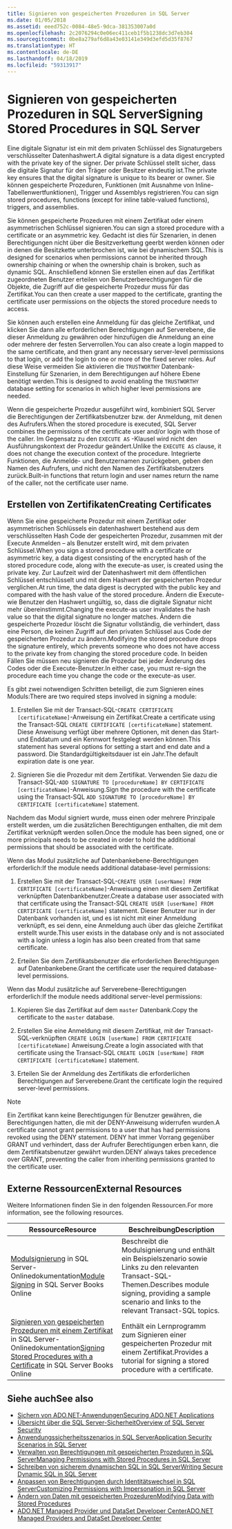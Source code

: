 ```yaml
---
title: Signieren von gespeicherten Prozeduren in SQL Server
ms.date: 01/05/2018
ms.assetid: eeed752c-0084-48e5-9dca-381353007a0d
ms.openlocfilehash: 2c2076294c0e06ec411ceb1f5b1238dc3d7eb304
ms.sourcegitcommit: 0be8a279af6d8a43e03141e349d3efd5d35f8767
ms.translationtype: HT
ms.contentlocale: de-DE
ms.lasthandoff: 04/18/2019
ms.locfileid: "59313917"
---
```

# <a name="signing-stored-procedures-in-sql-server"></a><span data-ttu-id="bc45d-102">Signieren von gespeicherten Prozeduren in SQL Server</span><span class="sxs-lookup"><span data-stu-id="bc45d-102">Signing Stored Procedures in SQL Server</span></span>
 <span data-ttu-id="bc45d-103">Eine digitale Signatur ist ein mit dem privaten Schlüssel des Signaturgebers verschlüsselter Datenhashwert.</span><span class="sxs-lookup"><span data-stu-id="bc45d-103">A digital signature is a data digest encrypted with the private key of the signer.</span></span> <span data-ttu-id="bc45d-104">Der private Schlüssel stellt sicher, dass die digitale Signatur für den Träger oder Besitzer eindeutig ist.</span><span class="sxs-lookup"><span data-stu-id="bc45d-104">The private key ensures that the digital signature is unique to its bearer or owner.</span></span> <span data-ttu-id="bc45d-105">Sie können gespeicherte Prozeduren, Funktionen (mit Ausnahme von Inline-Tabellenwertfunktionen), Trigger und Assemblys registrieren.</span><span class="sxs-lookup"><span data-stu-id="bc45d-105">You can sign stored procedures, functions (except for inline table-valued functions), triggers, and assemblies.</span></span>  
  
 <span data-ttu-id="bc45d-106">Sie können gespeicherte Prozeduren mit einem Zertifikat oder einem asymmetrischen Schlüssel signieren.</span><span class="sxs-lookup"><span data-stu-id="bc45d-106">You can sign a stored procedure with a certificate or an asymmetric key.</span></span> <span data-ttu-id="bc45d-107">Gedacht ist dies für Szenarien, in denen Berechtigungen nicht über die Besitzverkettung geerbt werden können oder in denen die Besitzkette unterbrochen ist, wie bei dynamischem SQL.</span><span class="sxs-lookup"><span data-stu-id="bc45d-107">This is designed for scenarios when permissions cannot be inherited through ownership chaining or when the ownership chain is broken, such as dynamic SQL.</span></span> <span data-ttu-id="bc45d-108">Anschließend können Sie erstellen einen auf das Zertifikat zugeordneten Benutzer erteilen von Benutzerberechtigungen für die Objekte, die Zugriff auf die gespeicherte Prozedur muss für das Zertifikat.</span><span class="sxs-lookup"><span data-stu-id="bc45d-108">You can then create a user mapped to the certificate, granting the certificate user permissions on the objects the stored procedure needs to access.</span></span>  

 <span data-ttu-id="bc45d-109">Sie können auch erstellen eine Anmeldung für das gleiche Zertifikat, und klicken Sie dann alle erforderlichen Berechtigungen auf Serverebene, die dieser Anmeldung zu gewähren oder hinzufügen die Anmeldung an eine oder mehrere der festen Serverrollen.</span><span class="sxs-lookup"><span data-stu-id="bc45d-109">You can also create a login mapped to the same certificate, and then grant any necessary server-level permissions to that login, or add the login to one or more of the fixed server roles.</span></span> <span data-ttu-id="bc45d-110">Auf diese Weise vermeiden Sie aktivieren die `TRUSTWORTHY` Datenbank-Einstellung für Szenarien, in dem Berechtigungen auf höhere Ebene benötigt werden.</span><span class="sxs-lookup"><span data-stu-id="bc45d-110">This is designed to avoid enabling the `TRUSTWORTHY` database setting for scenarios in which higher level permissions are needed.</span></span>  
  
 <span data-ttu-id="bc45d-111">Wenn die gespeicherte Prozedur ausgeführt wird, kombiniert SQL Server die Berechtigungen der Zertifikatsbenutzer bzw. der Anmeldung, mit denen des Aufrufers.</span><span class="sxs-lookup"><span data-stu-id="bc45d-111">When the stored procedure is executed, SQL Server combines the permissions of the certificate user and/or login with those of the caller.</span></span> <span data-ttu-id="bc45d-112">Im Gegensatz zu den `EXECUTE AS` -Klausel wird nicht den Ausführungskontext der Prozedur geändert.</span><span class="sxs-lookup"><span data-stu-id="bc45d-112">Unlike the `EXECUTE AS` clause, it does not change the execution context of the procedure.</span></span> <span data-ttu-id="bc45d-113">Integrierte Funktionen, die Anmelde- und Benutzernamen zurückgeben, geben den Namen des Aufrufers, und nicht den Namen des Zertifikatsbenutzers zurück.</span><span class="sxs-lookup"><span data-stu-id="bc45d-113">Built-in functions that return login and user names return the name of the caller, not the certificate user name.</span></span>  
  
## <a name="creating-certificates"></a><span data-ttu-id="bc45d-114">Erstellen von Zertifikaten</span><span class="sxs-lookup"><span data-stu-id="bc45d-114">Creating Certificates</span></span>  
 <span data-ttu-id="bc45d-115">Wenn Sie eine gespeicherte Prozedur mit einem Zertifikat oder asymmetrischen Schlüssels ein datenhashwert bestehend aus dem verschlüsselten Hash Code der gespeicherten Prozedur, zusammen mit der Execute Anmelden – als Benutzer erstellt wird, mit dem privaten Schlüssel.</span><span class="sxs-lookup"><span data-stu-id="bc45d-115">When you sign a stored procedure with a certificate or asymmetric key, a data digest consisting of the encrypted hash of the stored procedure code, along with the execute-as user, is created using the private key.</span></span> <span data-ttu-id="bc45d-116">Zur Laufzeit wird der Datenhashwert mit dem öffentlichen Schlüssel entschlüsselt und mit dem Hashwert der gespeicherten Prozedur verglichen.</span><span class="sxs-lookup"><span data-stu-id="bc45d-116">At run time, the data digest is decrypted with the public key and compared with the hash value of the stored procedure.</span></span> <span data-ttu-id="bc45d-117">Ändern die Execute-wie Benutzer den Hashwert ungültig, so, dass die digitale Signatur nicht mehr übereinstimmt.</span><span class="sxs-lookup"><span data-stu-id="bc45d-117">Changing the execute-as user invalidates the hash value so that the digital signature no longer matches.</span></span> <span data-ttu-id="bc45d-118">Ändern die gespeicherte Prozedur löscht die Signatur vollständig, die verhindert, dass eine Person, die keinen Zugriff auf den privaten Schlüssel aus Code der gespeicherten Prozedur zu ändern.</span><span class="sxs-lookup"><span data-stu-id="bc45d-118">Modifying the stored procedure drops the signature entirely, which prevents someone who does not have access to the private key from changing the stored procedure code.</span></span> <span data-ttu-id="bc45d-119">In beiden Fällen Sie müssen neu signieren die Prozedur bei jeder Änderung des Codes oder die Execute-Benutzer.</span><span class="sxs-lookup"><span data-stu-id="bc45d-119">In either case, you must re-sign the procedure each time you change the code or the execute-as user.</span></span>  
  
 <span data-ttu-id="bc45d-120">Es gibt zwei notwendigen Schritten beteiligt, die zum Signieren eines Moduls:</span><span class="sxs-lookup"><span data-stu-id="bc45d-120">There are two required steps involved in signing a module:</span></span>  
  
1. <span data-ttu-id="bc45d-121">Erstellen Sie mit der Transact-SQL-`CREATE CERTIFICATE [certificateName]`-Anweisung ein Zertifikat.</span><span class="sxs-lookup"><span data-stu-id="bc45d-121">Create a certificate using the Transact-SQL `CREATE CERTIFICATE [certificateName]` statement.</span></span> <span data-ttu-id="bc45d-122">Diese Anweisung verfügt über mehrere Optionen, mit denen das Start- und Enddatum und ein Kennwort festgelegt werden können.</span><span class="sxs-lookup"><span data-stu-id="bc45d-122">This statement has several options for setting a start and end date and a password.</span></span> <span data-ttu-id="bc45d-123">Die Standardgültigkeitsdauer ist ein Jahr.</span><span class="sxs-lookup"><span data-stu-id="bc45d-123">The default expiration date is one year.</span></span>  
  
1. <span data-ttu-id="bc45d-124">Signieren Sie die Prozedur mit dem Zertifikat. Verwenden Sie dazu die Transact-SQL-`ADD SIGNATURE TO [procedureName] BY CERTIFICATE [certificateName]`-Anweisung.</span><span class="sxs-lookup"><span data-stu-id="bc45d-124">Sign the procedure with the certificate using the Transact-SQL `ADD SIGNATURE TO [procedureName] BY CERTIFICATE [certificateName]` statement.</span></span>  

<span data-ttu-id="bc45d-125">Nachdem das Modul signiert wurde, muss einen oder mehrere Prinzipale erstellt werden, um die zusätzlichen Berechtigungen enthalten, die mit dem Zertifikat verknüpft werden sollen.</span><span class="sxs-lookup"><span data-stu-id="bc45d-125">Once the module has been signed, one or more principals needs to be created in order to hold the additional permissions that should be associated with the certificate.</span></span>  

<span data-ttu-id="bc45d-126">Wenn das Modul zusätzliche auf Datenbankebene-Berechtigungen erforderlich:</span><span class="sxs-lookup"><span data-stu-id="bc45d-126">If the module needs additional database-level permissions:</span></span>  
  
1. <span data-ttu-id="bc45d-127">Erstellen Sie mit der Transact-SQL-`CREATE USER [userName] FROM CERTIFICATE [certificateName]`-Anweisung einen mit diesem Zertifikat verknüpften Datenbankbenutzer.</span><span class="sxs-lookup"><span data-stu-id="bc45d-127">Create a database user associated with that certificate using the Transact-SQL `CREATE USER [userName] FROM CERTIFICATE [certificateName]` statement.</span></span> <span data-ttu-id="bc45d-128">Dieser Benutzer nur in der Datenbank vorhanden ist, und es ist nicht mit einer Anmeldung verknüpft, es sei denn, eine Anmeldung auch über das gleiche Zertifikat erstellt wurde.</span><span class="sxs-lookup"><span data-stu-id="bc45d-128">This user exists in the database only and is not associated with a login unless a login has also been created from that same certificate.</span></span>  
  
1. <span data-ttu-id="bc45d-129">Erteilen Sie dem Zertifikatsbenutzer die erforderlichen Berechtigungen auf Datenbankebene.</span><span class="sxs-lookup"><span data-stu-id="bc45d-129">Grant the certificate user the required database-level permissions.</span></span>  
  
<span data-ttu-id="bc45d-130">Wenn das Modul zusätzliche auf Serverebene-Berechtigungen erforderlich:</span><span class="sxs-lookup"><span data-stu-id="bc45d-130">If the module needs additional server-level permissions:</span></span>  
  
1. <span data-ttu-id="bc45d-131">Kopieren Sie das Zertifikat auf dem `master` Datenbank.</span><span class="sxs-lookup"><span data-stu-id="bc45d-131">Copy the certificate to the `master` database.</span></span>  
 
1. <span data-ttu-id="bc45d-132">Erstellen Sie eine Anmeldung mit diesem Zertifikat, mit der Transact-SQL-verknüpften `CREATE LOGIN [userName] FROM CERTIFICATE [certificateName]` Anweisung.</span><span class="sxs-lookup"><span data-stu-id="bc45d-132">Create a login associated with that certificate using the Transact-SQL `CREATE LOGIN [userName] FROM CERTIFICATE [certificateName]` statement.</span></span>  
  
1. <span data-ttu-id="bc45d-133">Erteilen Sie der Anmeldung des Zertifikats die erforderlichen Berechtigungen auf Serverebene.</span><span class="sxs-lookup"><span data-stu-id="bc45d-133">Grant the certificate login the required server-level permissions.</span></span>  
  
> [!NOTE]  
>  <span data-ttu-id="bc45d-134">Ein Zertifikat kann keine Berechtigungen für Benutzer gewähren, die Berechtigungen hatten, die mit der DENY-Anweisung widerrufen wurden.</span><span class="sxs-lookup"><span data-stu-id="bc45d-134">A certificate cannot grant permissions to a user that has had permissions revoked using the DENY statement.</span></span> <span data-ttu-id="bc45d-135">DENY hat immer Vorrang gegenüber GRANT und verhindert, dass der Aufrufer Berechtigungen erben kann, die dem Zertifikatsbenutzer gewährt wurden.</span><span class="sxs-lookup"><span data-stu-id="bc45d-135">DENY always takes precedence over GRANT, preventing the caller from inheriting permissions granted to the certificate user.</span></span>  
  
## <a name="external-resources"></a><span data-ttu-id="bc45d-136">Externe Ressourcen</span><span class="sxs-lookup"><span data-stu-id="bc45d-136">External Resources</span></span>  
 <span data-ttu-id="bc45d-137">Weitere Informationen finden Sie in den folgenden Ressourcen.</span><span class="sxs-lookup"><span data-stu-id="bc45d-137">For more information, see the following resources.</span></span>  
  
|<span data-ttu-id="bc45d-138">Ressource</span><span class="sxs-lookup"><span data-stu-id="bc45d-138">Resource</span></span>|<span data-ttu-id="bc45d-139">Beschreibung</span><span class="sxs-lookup"><span data-stu-id="bc45d-139">Description</span></span>|  
|--------------|-----------------|  
|<span data-ttu-id="bc45d-140">[Modulsignierung](https://go.microsoft.com/fwlink/?LinkId=98590) in SQL Server-Onlinedokumentation</span><span class="sxs-lookup"><span data-stu-id="bc45d-140">[Module Signing](https://go.microsoft.com/fwlink/?LinkId=98590) in SQL Server Books Online</span></span>|<span data-ttu-id="bc45d-141">Beschreibt die Modulsignierung und enthält ein Beispielszenario sowie Links zu den relevanten Transact-SQL-Themen.</span><span class="sxs-lookup"><span data-stu-id="bc45d-141">Describes module signing, providing a sample scenario and links to the relevant Transact-SQL topics.</span></span>|  
|<span data-ttu-id="bc45d-142">[Signieren von gespeicherten Prozeduren mit einem Zertifikat](/sql/relational-databases/tutorial-signing-stored-procedures-with-a-certificate) in SQL Server-Onlinedokumentation</span><span class="sxs-lookup"><span data-stu-id="bc45d-142">[Signing Stored Procedures with a Certificate](/sql/relational-databases/tutorial-signing-stored-procedures-with-a-certificate) in SQL Server Books Online</span></span>|<span data-ttu-id="bc45d-143">Enthält ein Lernprogramm zum Signieren einer gespeicherten Prozedur mit einem Zertifikat.</span><span class="sxs-lookup"><span data-stu-id="bc45d-143">Provides a tutorial for signing a stored procedure with a certificate.</span></span>|  
  
## <a name="see-also"></a><span data-ttu-id="bc45d-144">Siehe auch</span><span class="sxs-lookup"><span data-stu-id="bc45d-144">See also</span></span>

- [<span data-ttu-id="bc45d-145">Sichern von ADO.NET-Anwendungen</span><span class="sxs-lookup"><span data-stu-id="bc45d-145">Securing ADO.NET Applications</span></span>](../../../../../docs/framework/data/adonet/securing-ado-net-applications.md)
- [<span data-ttu-id="bc45d-146">Übersicht über die SQL Server-Sicherheit</span><span class="sxs-lookup"><span data-stu-id="bc45d-146">Overview of SQL Server Security</span></span>](../../../../../docs/framework/data/adonet/sql/overview-of-sql-server-security.md)
- [<span data-ttu-id="bc45d-147">Anwendungssicherheitsszenarios in SQL Server</span><span class="sxs-lookup"><span data-stu-id="bc45d-147">Application Security Scenarios in SQL Server</span></span>](../../../../../docs/framework/data/adonet/sql/application-security-scenarios-in-sql-server.md)
- [<span data-ttu-id="bc45d-148">Verwalten von Berechtigungen mit gespeicherten Prozeduren in SQL Server</span><span class="sxs-lookup"><span data-stu-id="bc45d-148">Managing Permissions with Stored Procedures in SQL Server</span></span>](../../../../../docs/framework/data/adonet/sql/managing-permissions-with-stored-procedures-in-sql-server.md)
- [<span data-ttu-id="bc45d-149">Schreiben von sicherem dynamischen SQL in SQL Server</span><span class="sxs-lookup"><span data-stu-id="bc45d-149">Writing Secure Dynamic SQL in SQL Server</span></span>](../../../../../docs/framework/data/adonet/sql/writing-secure-dynamic-sql-in-sql-server.md)
- [<span data-ttu-id="bc45d-150">Anpassen von Berechtigungen durch Identitätswechsel in SQL Server</span><span class="sxs-lookup"><span data-stu-id="bc45d-150">Customizing Permissions with Impersonation in SQL Server</span></span>](../../../../../docs/framework/data/adonet/sql/customizing-permissions-with-impersonation-in-sql-server.md)
- [<span data-ttu-id="bc45d-151">Ändern von Daten mit gespeicherten Prozeduren</span><span class="sxs-lookup"><span data-stu-id="bc45d-151">Modifying Data with Stored Procedures</span></span>](../../../../../docs/framework/data/adonet/modifying-data-with-stored-procedures.md)
- [<span data-ttu-id="bc45d-152">ADO.NET Managed Provider und DataSet Developer Center</span><span class="sxs-lookup"><span data-stu-id="bc45d-152">ADO.NET Managed Providers and DataSet Developer Center</span></span>](https://go.microsoft.com/fwlink/?LinkId=217917)
